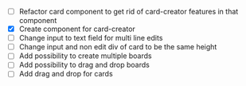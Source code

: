 - [ ] Refactor card component to get rid of card-creator features in that component
- [X] Create component for card-creator
- [ ] Change input to text field for multi line edits
- [ ] Change input and non edit div of card to be the same height
- [ ] Add possibility to create multiple boards
- [ ] Add possibility to drag and drop boards
- [ ] Add drag and drop for cards

